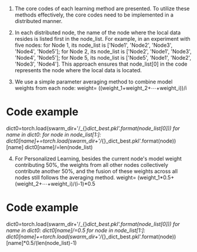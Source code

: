 1. The core codes of each learning method are presented. To utilize these methods effectively, the core codes need to be implemented in a distributed manner.

2. In each distributed node, the name of the node where the local data resides is listed first in the node_list. 
For example, in an experiment with five nodes: 
    for Node 1, its node_list is ['Node1', 'Node2', 'Node3', 'Node4', 'Node5']; 
    for Node 2, its node_list is ['Node2', 'Node1', 'Node3', 'Node4', 'Node5']; 
    for Node 5, its node_list is ['Node5', 'Node1', 'Node2', 'Node3', 'Node4']. 
This approach ensures that node_list[0] in the code represents the node where the local data is located.

3. We use a simple parameter averaging method to combine model weights from each node:
    weight= ((weight_1+weight_2+⋯+weight_i))/i

# Code example
dict0=torch.load(swarm_dir+'/_{}_dict_best.pkl'.format(node_list[0]))
for name in dict0:
    for node in node_list[1:]:
        dict0[name]+=torch.load(swarm_dir+'/_{}_dict_best.pkl'.format(node))[name]
    dict0[name]/=len(node_list)

4. For Personalized Learning, besides the current node's model weight contributing 50%, the weights from all other nodes collectively contribute another 50%, and the fusion of these weights across all nodes still follows the averaging method.
    weight= (weight_1*0.5+(weight_2+⋯+weight_i)/(i-1)*0.5

# Code example
dict0=torch.load(swarm_dir+'/_{}_dict_best.pkl'.format(node_list[0]))
for name in dict0:
    dict0[name]/=0.5
    for node in node_list[1:]:
        dict0[name]+=torch.load(swarm_dir+'/_{}_dict_best.pkl'.format(node))[name]*0.5/(len(node_list)-1)

